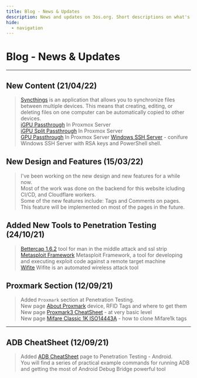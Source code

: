 ```yaml
---
title: Blog - News & Updates
description: News and updates on 3os.org. Short descriptions on what's new or any major updates to the website.
hide:
  - navigation
---
```


# Blog - News & Updates

---

## New Content (21/04/22)

> [Syncthings][syncthings-url-url] is an application that allows you to synchronize files between multiple devices. This means that creating, editing, or deleting files on one computer can be automatically copied to other devices.  
> [iGPU Passthrough][igpu-passthrough-url] In Proxmox Server  
> [iGPU Split Passthrough][igpu-split-passthrough-url] In Proxmox Server  
> [GPU Passthrough][pgu-passthrough-to-vm-url] In Proxmox Server
> [Windows SSH Server][windows-ssh-server] - conifure Windows SSH Server with RSA keys and PowerShell shell.

## New Design and Features (15/03/22)

> I've been working on the new design and new features for a while now.  
> Most of the work was done on the backend for this website icluding CI/CD, and Cloudflare workers.  
> Some of the new features include: Tags and Comments on pages. This feature will be implemented on most of the pages in the future.

## Added New Tools to Penetration Testing (24/10/21)

> [Bettercap 1.6.2][bettercap-page-url] tool for man in the middle attack and ssl strip  
> [Metasploit Framework][metasploit-page-url] Metasploit Framework, a tool for developing and executing exploit code against a remote target machine  
> [Wifite][wifite-page-url] Wifite is an automated wireless attack tool

## Proxmark Section (12/09/21)

> Added `Proxmark` section at Penetration Testing.  
> New page [About Proxmark][about-proxmark-page-url] device, RFID Tags and where to get them  
> New page [Proxmark3 CheatSheet][proxmark3-cheatsheet-page-url] - at very basic level  
> New page [Mifare Classic 1K ISO14443A][mifare-page-url] - how to clone Mifare1k tags

---

## ADB CheatSheet (12/09/21)

> Added [ADB CheatSheet][adb-cheatsheet-url] page to Penetration Testing - Android.  
> You will find a series of practical example commands for running ADB and getting the most of Android Debug Bridge powerful tool

<!-- appendices -->

[bettercap-page-url]: /penetration-testing/tools/bettercap1.6.2/
[metasploit-page-url]: /penetration-testing/tools/metasploit/
[wifite-page-url]: /penetration-testing/tools/wifite/
[about-proxmark-page-url]: /penetration-testing/proxmark/about-proxmark/
[proxmark3-cheatsheet-page-url]: /penetration-testing/proxmark/cheatsheet/
[mifare-page-url]: /penetration-testing/proxmark/Mifare1k/
[adb-cheatsheet-url]: /android/adb-cheat-sheet/
[igpu-passthrough-url]: /infrastructure/proxmox/igpu-passthrough-to-vm/
[igpu-split-passthrough-url]: /infrastructure/proxmox/igpu-split-passthrough/
[pgu-passthrough-to-vm-url]: /infrastructure/proxmox/pgu-passthrough-to-vm/
[syncthings-url-url]: /automation/syncthings/
[windows-ssh-server]: /windows/ssh-server/

<style>
  .md-content__button {
    display: none;
  }
</style>

<!-- end appendices -->
